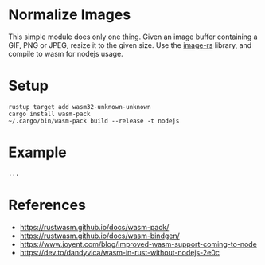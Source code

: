 # Normalize Images

This simple module does only one thing. Given an image buffer containing
a GIF, PNG or JPEG, resize it to the given size. Use the [image-rs](https://github.com/image-rs/image)
library, and compile to wasm for nodejs usage.

# Setup

```
rustup target add wasm32-unknown-unknown
cargo install wasm-pack
~/.cargo/bin/wasm-pack build --release -t nodejs
```

# Example

```
...
```

# References

* https://rustwasm.github.io/docs/wasm-pack/
* https://rustwasm.github.io/docs/wasm-bindgen/
* https://www.joyent.com/blog/improved-wasm-support-coming-to-node
* https://dev.to/dandyvica/wasm-in-rust-without-nodejs-2e0c
